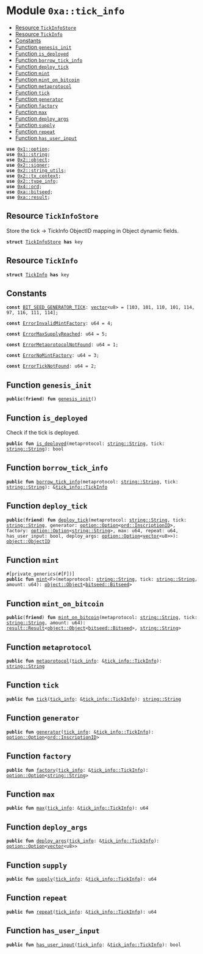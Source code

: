 
<a name="0xa_tick_info"></a>

# Module `0xa::tick_info`



-  [Resource `TickInfoStore`](#0xa_tick_info_TickInfoStore)
-  [Resource `TickInfo`](#0xa_tick_info_TickInfo)
-  [Constants](#@Constants_0)
-  [Function `genesis_init`](#0xa_tick_info_genesis_init)
-  [Function `is_deployed`](#0xa_tick_info_is_deployed)
-  [Function `borrow_tick_info`](#0xa_tick_info_borrow_tick_info)
-  [Function `deploy_tick`](#0xa_tick_info_deploy_tick)
-  [Function `mint`](#0xa_tick_info_mint)
-  [Function `mint_on_bitcoin`](#0xa_tick_info_mint_on_bitcoin)
-  [Function `metaprotocol`](#0xa_tick_info_metaprotocol)
-  [Function `tick`](#0xa_tick_info_tick)
-  [Function `generator`](#0xa_tick_info_generator)
-  [Function `factory`](#0xa_tick_info_factory)
-  [Function `max`](#0xa_tick_info_max)
-  [Function `deploy_args`](#0xa_tick_info_deploy_args)
-  [Function `supply`](#0xa_tick_info_supply)
-  [Function `repeat`](#0xa_tick_info_repeat)
-  [Function `has_user_input`](#0xa_tick_info_has_user_input)


<pre><code><b>use</b> <a href="">0x1::option</a>;
<b>use</b> <a href="">0x1::string</a>;
<b>use</b> <a href="">0x2::object</a>;
<b>use</b> <a href="">0x2::signer</a>;
<b>use</b> <a href="">0x2::string_utils</a>;
<b>use</b> <a href="">0x2::tx_context</a>;
<b>use</b> <a href="">0x2::type_info</a>;
<b>use</b> <a href="">0x4::ord</a>;
<b>use</b> <a href="bitseed.md#0xa_bitseed">0xa::bitseed</a>;
<b>use</b> <a href="result.md#0xa_result">0xa::result</a>;
</code></pre>



<a name="0xa_tick_info_TickInfoStore"></a>

## Resource `TickInfoStore`

Store the tick -> TickInfo ObjectID mapping in Object<TickInfoStore> dynamic fields.


<pre><code><b>struct</b> <a href="tick_info.md#0xa_tick_info_TickInfoStore">TickInfoStore</a> <b>has</b> key
</code></pre>



<a name="0xa_tick_info_TickInfo"></a>

## Resource `TickInfo`



<pre><code><b>struct</b> <a href="tick_info.md#0xa_tick_info_TickInfo">TickInfo</a> <b>has</b> key
</code></pre>



<a name="@Constants_0"></a>

## Constants


<a name="0xa_tick_info_BIT_SEED_GENERATOR_TICK"></a>



<pre><code><b>const</b> <a href="tick_info.md#0xa_tick_info_BIT_SEED_GENERATOR_TICK">BIT_SEED_GENERATOR_TICK</a>: <a href="">vector</a>&lt;u8&gt; = [103, 101, 110, 101, 114, 97, 116, 111, 114];
</code></pre>



<a name="0xa_tick_info_ErrorInvalidMintFactory"></a>



<pre><code><b>const</b> <a href="tick_info.md#0xa_tick_info_ErrorInvalidMintFactory">ErrorInvalidMintFactory</a>: u64 = 4;
</code></pre>



<a name="0xa_tick_info_ErrorMaxSupplyReached"></a>



<pre><code><b>const</b> <a href="tick_info.md#0xa_tick_info_ErrorMaxSupplyReached">ErrorMaxSupplyReached</a>: u64 = 5;
</code></pre>



<a name="0xa_tick_info_ErrorMetaprotocolNotFound"></a>



<pre><code><b>const</b> <a href="tick_info.md#0xa_tick_info_ErrorMetaprotocolNotFound">ErrorMetaprotocolNotFound</a>: u64 = 1;
</code></pre>



<a name="0xa_tick_info_ErrorNoMintFactory"></a>



<pre><code><b>const</b> <a href="tick_info.md#0xa_tick_info_ErrorNoMintFactory">ErrorNoMintFactory</a>: u64 = 3;
</code></pre>



<a name="0xa_tick_info_ErrorTickNotFound"></a>



<pre><code><b>const</b> <a href="tick_info.md#0xa_tick_info_ErrorTickNotFound">ErrorTickNotFound</a>: u64 = 2;
</code></pre>



<a name="0xa_tick_info_genesis_init"></a>

## Function `genesis_init`



<pre><code><b>public</b>(<b>friend</b>) <b>fun</b> <a href="tick_info.md#0xa_tick_info_genesis_init">genesis_init</a>()
</code></pre>



<a name="0xa_tick_info_is_deployed"></a>

## Function `is_deployed`

Check if the tick is deployed.


<pre><code><b>public</b> <b>fun</b> <a href="tick_info.md#0xa_tick_info_is_deployed">is_deployed</a>(metaprotocol: <a href="_String">string::String</a>, tick: <a href="_String">string::String</a>): bool
</code></pre>



<a name="0xa_tick_info_borrow_tick_info"></a>

## Function `borrow_tick_info`



<pre><code><b>public</b> <b>fun</b> <a href="tick_info.md#0xa_tick_info_borrow_tick_info">borrow_tick_info</a>(metaprotocol: <a href="_String">string::String</a>, tick: <a href="_String">string::String</a>): &<a href="tick_info.md#0xa_tick_info_TickInfo">tick_info::TickInfo</a>
</code></pre>



<a name="0xa_tick_info_deploy_tick"></a>

## Function `deploy_tick`



<pre><code><b>public</b>(<b>friend</b>) <b>fun</b> <a href="tick_info.md#0xa_tick_info_deploy_tick">deploy_tick</a>(metaprotocol: <a href="_String">string::String</a>, tick: <a href="_String">string::String</a>, generator: <a href="_Option">option::Option</a>&lt;<a href="_InscriptionID">ord::InscriptionID</a>&gt;, factory: <a href="_Option">option::Option</a>&lt;<a href="_String">string::String</a>&gt;, max: u64, repeat: u64, has_user_input: bool, deploy_args: <a href="_Option">option::Option</a>&lt;<a href="">vector</a>&lt;u8&gt;&gt;): <a href="_ObjectID">object::ObjectID</a>
</code></pre>



<a name="0xa_tick_info_mint"></a>

## Function `mint`



<pre><code>#[private_generics(#[F])]
<b>public</b> <b>fun</b> <a href="tick_info.md#0xa_tick_info_mint">mint</a>&lt;F&gt;(metaprotocol: <a href="_String">string::String</a>, tick: <a href="_String">string::String</a>, amount: u64): <a href="_Object">object::Object</a>&lt;<a href="bitseed.md#0xa_bitseed_Bitseed">bitseed::Bitseed</a>&gt;
</code></pre>



<a name="0xa_tick_info_mint_on_bitcoin"></a>

## Function `mint_on_bitcoin`



<pre><code><b>public</b>(<b>friend</b>) <b>fun</b> <a href="tick_info.md#0xa_tick_info_mint_on_bitcoin">mint_on_bitcoin</a>(metaprotocol: <a href="_String">string::String</a>, tick: <a href="_String">string::String</a>, amount: u64): <a href="result.md#0xa_result_Result">result::Result</a>&lt;<a href="_Object">object::Object</a>&lt;<a href="bitseed.md#0xa_bitseed_Bitseed">bitseed::Bitseed</a>&gt;, <a href="_String">string::String</a>&gt;
</code></pre>



<a name="0xa_tick_info_metaprotocol"></a>

## Function `metaprotocol`



<pre><code><b>public</b> <b>fun</b> <a href="tick_info.md#0xa_tick_info_metaprotocol">metaprotocol</a>(<a href="tick_info.md#0xa_tick_info">tick_info</a>: &<a href="tick_info.md#0xa_tick_info_TickInfo">tick_info::TickInfo</a>): <a href="_String">string::String</a>
</code></pre>



<a name="0xa_tick_info_tick"></a>

## Function `tick`



<pre><code><b>public</b> <b>fun</b> <a href="tick_info.md#0xa_tick_info_tick">tick</a>(<a href="tick_info.md#0xa_tick_info">tick_info</a>: &<a href="tick_info.md#0xa_tick_info_TickInfo">tick_info::TickInfo</a>): <a href="_String">string::String</a>
</code></pre>



<a name="0xa_tick_info_generator"></a>

## Function `generator`



<pre><code><b>public</b> <b>fun</b> <a href="tick_info.md#0xa_tick_info_generator">generator</a>(<a href="tick_info.md#0xa_tick_info">tick_info</a>: &<a href="tick_info.md#0xa_tick_info_TickInfo">tick_info::TickInfo</a>): <a href="_Option">option::Option</a>&lt;<a href="_InscriptionID">ord::InscriptionID</a>&gt;
</code></pre>



<a name="0xa_tick_info_factory"></a>

## Function `factory`



<pre><code><b>public</b> <b>fun</b> <a href="tick_info.md#0xa_tick_info_factory">factory</a>(<a href="tick_info.md#0xa_tick_info">tick_info</a>: &<a href="tick_info.md#0xa_tick_info_TickInfo">tick_info::TickInfo</a>): <a href="_Option">option::Option</a>&lt;<a href="_String">string::String</a>&gt;
</code></pre>



<a name="0xa_tick_info_max"></a>

## Function `max`



<pre><code><b>public</b> <b>fun</b> <a href="tick_info.md#0xa_tick_info_max">max</a>(<a href="tick_info.md#0xa_tick_info">tick_info</a>: &<a href="tick_info.md#0xa_tick_info_TickInfo">tick_info::TickInfo</a>): u64
</code></pre>



<a name="0xa_tick_info_deploy_args"></a>

## Function `deploy_args`



<pre><code><b>public</b> <b>fun</b> <a href="tick_info.md#0xa_tick_info_deploy_args">deploy_args</a>(<a href="tick_info.md#0xa_tick_info">tick_info</a>: &<a href="tick_info.md#0xa_tick_info_TickInfo">tick_info::TickInfo</a>): <a href="_Option">option::Option</a>&lt;<a href="">vector</a>&lt;u8&gt;&gt;
</code></pre>



<a name="0xa_tick_info_supply"></a>

## Function `supply`



<pre><code><b>public</b> <b>fun</b> <a href="tick_info.md#0xa_tick_info_supply">supply</a>(<a href="tick_info.md#0xa_tick_info">tick_info</a>: &<a href="tick_info.md#0xa_tick_info_TickInfo">tick_info::TickInfo</a>): u64
</code></pre>



<a name="0xa_tick_info_repeat"></a>

## Function `repeat`



<pre><code><b>public</b> <b>fun</b> <a href="tick_info.md#0xa_tick_info_repeat">repeat</a>(<a href="tick_info.md#0xa_tick_info">tick_info</a>: &<a href="tick_info.md#0xa_tick_info_TickInfo">tick_info::TickInfo</a>): u64
</code></pre>



<a name="0xa_tick_info_has_user_input"></a>

## Function `has_user_input`



<pre><code><b>public</b> <b>fun</b> <a href="tick_info.md#0xa_tick_info_has_user_input">has_user_input</a>(<a href="tick_info.md#0xa_tick_info">tick_info</a>: &<a href="tick_info.md#0xa_tick_info_TickInfo">tick_info::TickInfo</a>): bool
</code></pre>
